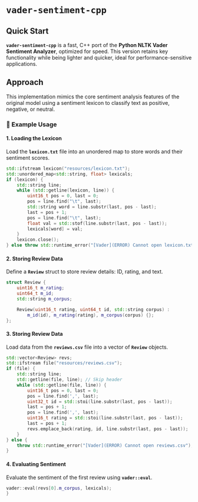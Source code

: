 # `vader-sentiment-cpp`

## Quick Start
**`vader-sentiment-cpp`** is a fast, C++ port of the **Python NLTK Vader Sentiment Analyzer**, optimized for speed. This version retains key functionality while being lighter and quicker, ideal for performance-sensitive applications.

## Approach
This implementation mimics the core sentiment analysis features of the original model using a sentiment lexicon to classify text as positive, negative, or neutral.

### 🔧 Example Usage

#### 1. **Loading the Lexicon**
Load the **`lexicon.txt`** file into an unordered map to store words and their sentiment scores.

```c++ 
std::ifstream lexicon("resources/lexicon.txt");
std::unordered_map<std::string, float> lexicals;
if (lexicon) {
    std::string line;
    while (std::getline(lexicon, line)) {
        uint16_t pos = 0, last = 0;
        pos = line.find("\t", last);
        std::string word = line.substr(last, pos - last);
        last = pos + 1;
        pos = line.find("\t", last);
        float val = std::stof(line.substr(last, pos - last));
        lexicals[word] = val;
    }
    lexicon.close();
} else throw std::runtime_error("[Vader](ERROR) Cannot open lexicon.txt");
```

#### 2. **Storing Review Data**
Define a **`Review`** struct to store review details: ID, rating, and text.

```c++ 
struct Review {
    uint16_t m_rating;
    uint64_t m_id;
    std::string m_corpus;

    Review(uint16_t rating, uint64_t id, std::string corpus) :
        m_id(id), m_rating(rating), m_corpus(corpus) {};
};
```

#### 3. **Storing Review Data**
Load data from the **`reviews.csv`** file into a vector of **`Review`** objects.

```c++
std::vector<Review> revs;
std::ifstream file("resources/reviews.csv");
if (file) {
    std::string line;
    std::getline(file, line); // Skip header
    while (std::getline(file, line)) {
        uint16_t pos = 0, last = 0;
        pos = line.find(',', last);
        uint32_t id = std::stoi(line.substr(last, pos - last));
        last = pos + 1;
        pos = line.find(',', last);
        uint16_t rating = std::stoi(line.substr(last, pos - last));
        last = pos + 1;
        revs.emplace_back(rating, id, line.substr(last, pos - last));
    }
} else {
    throw std::runtime_error("[Vader](ERROR) Cannot open reviews.csv");
}
```

#### 4. **Evaluating Sentiment**
Evaluate the sentiment of the first review using **`vader::eval`**.

```c++
vader::eval(revs[0].m_corpus, lexicals);
}
```
